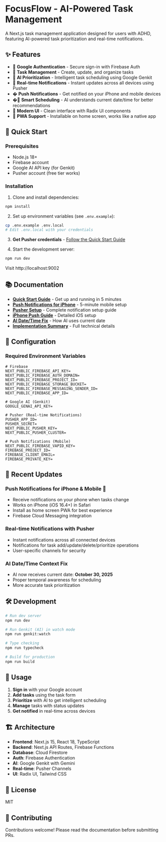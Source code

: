 # FocusFlow - AI-Powered Task Management

A Next.js task management application designed for users with ADHD, featuring AI-powered task prioritization and real-time notifications.

## ✨ Features

- 🔐 **Google Authentication** - Secure sign-in with Firebase Auth
- 📝 **Task Management** - Create, update, and organize tasks
- 🤖 **AI Prioritization** - Intelligent task scheduling using Google Genkit
- 🔔 **Real-time Notifications** - Instant updates across all devices using Pusher
- � **Push Notifications** - Get notified on your iPhone and mobile devices
- �📅 **Smart Scheduling** - AI understands current date/time for better recommendations
- 🎨 **Modern UI** - Clean interface with Radix UI components
- 📲 **PWA Support** - Installable on home screen, works like a native app

## 🚀 Quick Start

### Prerequisites

- Node.js 18+ 
- Firebase account
- Google AI API key (for Genkit)
- Pusher account (free tier works)

### Installation

1. Clone and install dependencies:
```bash
npm install
```

2. Set up environment variables (see `.env.example`):
```bash
cp .env.example .env.local
# Edit .env.local with your credentials
```

3. **Get Pusher credentials** - [Follow the Quick Start Guide](docs/QUICKSTART.md)

4. Start the development server:
```bash
npm run dev
```

Visit http://localhost:9002

## 📚 Documentation

- **[Quick Start Guide](docs/QUICKSTART.md)** - Get up and running in 5 minutes
- **[Push Notifications for iPhone](docs/PUSH_QUICKSTART.md)** - 5-minute mobile setup
- **[Pusher Setup](docs/PUSHER_SETUP.md)** - Complete notification setup guide
- **[iPhone Push Guide](docs/IPHONE_PUSH_NOTIFICATIONS.md)** - Detailed iOS setup
- **[AI Date/Time Fix](docs/AI_DATETIME_FIX.md)** - How AI uses current date
- **[Implementation Summary](docs/IMPLEMENTATION_SUMMARY.md)** - Full technical details

## 🔧 Configuration

### Required Environment Variables

```env
# Firebase
NEXT_PUBLIC_FIREBASE_API_KEY=
NEXT_PUBLIC_FIREBASE_AUTH_DOMAIN=
NEXT_PUBLIC_FIREBASE_PROJECT_ID=
NEXT_PUBLIC_FIREBASE_STORAGE_BUCKET=
NEXT_PUBLIC_FIREBASE_MESSAGING_SENDER_ID=
NEXT_PUBLIC_FIREBASE_APP_ID=

# Google AI (Genkit)
GOOGLE_GENAI_API_KEY=

# Pusher (Real-time Notifications)
PUSHER_APP_ID=
PUSHER_SECRET=
NEXT_PUBLIC_PUSHER_KEY=
NEXT_PUBLIC_PUSHER_CLUSTER=

# Push Notifications (Mobile)
NEXT_PUBLIC_FIREBASE_VAPID_KEY=
FIREBASE_PROJECT_ID=
FIREBASE_CLIENT_EMAIL=
FIREBASE_PRIVATE_KEY=
```

## 🎯 Recent Updates

### Push Notifications for iPhone & Mobile 📱
- Receive notifications on your phone when tasks change
- Works on iPhone (iOS 16.4+) in Safari
- Install as home screen PWA for best experience
- Firebase Cloud Messaging integration

### Real-time Notifications with Pusher
- Instant notifications across all connected devices
- Notifications for task add/update/delete/prioritize operations
- User-specific channels for security

### AI Date/Time Context Fix
- AI now receives current date: **October 30, 2025**
- Proper temporal awareness for scheduling
- More accurate task prioritization

## 🛠️ Development

```bash
# Run dev server
npm run dev

# Run Genkit (AI) in watch mode
npm run genkit:watch

# Type checking
npm run typecheck

# Build for production
npm run build
```

## 📱 Usage

1. **Sign in** with your Google account
2. **Add tasks** using the task form
3. **Prioritize** with AI to get intelligent scheduling
4. **Manage** tasks with status updates
5. **Get notified** in real-time across devices

## 🏗️ Architecture

- **Frontend**: Next.js 15, React 18, TypeScript
- **Backend**: Next.js API Routes, Firebase Functions
- **Database**: Cloud Firestore
- **Auth**: Firebase Authentication
- **AI**: Google Genkit with Gemini
- **Real-time**: Pusher Channels
- **UI**: Radix UI, Tailwind CSS

## 📄 License

MIT

## 🤝 Contributing

Contributions welcome! Please read the documentation before submitting PRs.
